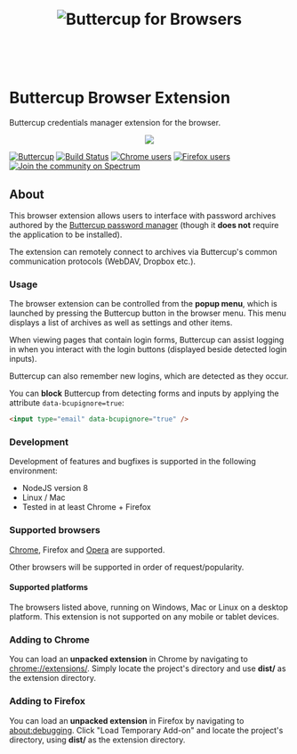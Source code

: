 <h1 align="center">
  <br/>
  <img src="https://cdn.rawgit.com/buttercup-pw/buttercup-assets/4bbfd317/badge/browsers.svg" alt="Buttercup for Browsers">
  <br/>
  <br/>
  <br/>
</h1>

# Buttercup Browser Extension
Buttercup credentials manager extension for the browser.

<p align="center">
    <img src="https://raw.githubusercontent.com/buttercup/buttercup-browser-extension/master/chrome-extension.jpg" />
</p>

[![Buttercup](https://cdn.rawgit.com/buttercup-pw/buttercup-assets/6582a033/badge/buttercup-slim.svg)](https://buttercup.pw) [![Build Status](https://travis-ci.org/buttercup/buttercup-browser-extension.svg?branch=master)](https://travis-ci.org/buttercup/buttercup-browser-extension) [![Chrome users](https://img.shields.io/chrome-web-store/d/heflipieckodmcppbnembejjmabajjjj.svg?label=Chrome%20users)](https://chrome.google.com/webstore/detail/buttercup/heflipieckodmcppbnembejjmabajjjj?hl=en-GB) [![Firefox users](https://img.shields.io/amo/d/buttercup.svg?label=Firefox%20users&colorB=38c543)](https://addons.mozilla.org/en-US/firefox/addon/buttercup-pw/) [![Join the community on Spectrum](https://withspectrum.github.io/badge/badge.svg)](https://spectrum.chat/buttercup)

## About
This browser extension allows users to interface with password archives authored by the [Buttercup password manager](https://github.com/buttercup-pw/buttercup) (though it **does not** require the application to be installed).

The extension can remotely connect to archives via Buttercup's common communication protocols (WebDAV, Dropbox etc.).

### Usage
The browser extension can be controlled from the **popup menu**, which is launched by pressing the Buttercup button in the browser menu. This menu displays a list of archives as well as settings and other items.

When viewing pages that contain login forms, Buttercup can assist logging in when you interact with the login buttons (displayed beside detected login inputs).

Buttercup can also remember new logins, which are detected as they occur.

You can **block** Buttercup from detecting forms and inputs by applying the attribute `data-bcupignore=true`:

```html
<input type="email" data-bcupignore="true" />
```

### Development
Development of features and bugfixes is supported in the following environment:

 * NodeJS version 8
 * Linux / Mac
 * Tested in at least Chrome + Firefox

### Supported browsers
[Chrome](https://chrome.google.com/webstore/detail/buttercup/heflipieckodmcppbnembejjmabajjjj?hl=en-GB), Firefox and [Opera](https://addons.opera.com/en/extensions/details/buttercup/) are supported.

Other browsers will be supported in order of request/popularity.

#### Supported platforms
The browsers listed above, running on Windows, Mac or Linux on a desktop platform. This extension is not supported on any mobile or tablet devices.

### Adding to Chrome
You can load an **unpacked extension** in Chrome by navigating to [chrome://extensions/](chrome://extensions/). Simply locate the project's directory and use **dist/** as the extension directory.

### Adding to Firefox
You can load an **unpacked extension** in Firefox by navigating to [about:debugging](about:debugging). Click "Load Temporary Add-on" and locate the project's directory, using **dist/** as the extension directory.
